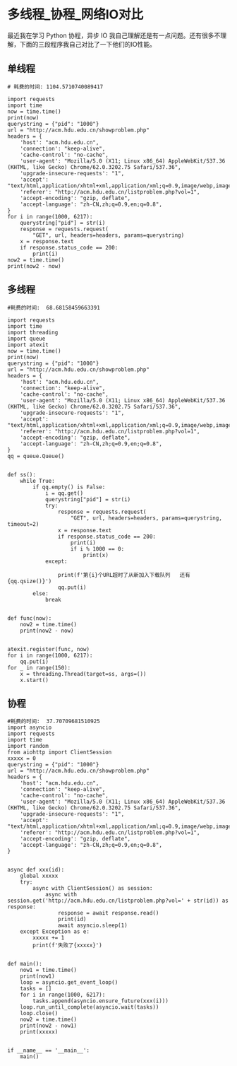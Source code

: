 # 多线程_协程_网络IO对比

最近我在学习 Python 协程，异步 IO 我自己理解还是有一点问题。还有很多不理解，下面的三段程序我自己对比了一下他们的IO性能。

## 单线程

    # 耗费的时间: 1104.5710740089417

    import requests
    import time
    now = time.time()
    print(now)
    querystring = {"pid": "1000"}
    url = "http://acm.hdu.edu.cn/showproblem.php"
    headers = {
        'host': "acm.hdu.edu.cn",
        'connection': "keep-alive",
        'cache-control': "no-cache",
        'user-agent': "Mozilla/5.0 (X11; Linux x86_64) AppleWebKit/537.36 (KHTML, like Gecko) Chrome/62.0.3202.75 Safari/537.36",
        'upgrade-insecure-requests': "1",
        'accept': "text/html,application/xhtml+xml,application/xml;q=0.9,image/webp,image/apng,*/*;q=0.8",
        'referer': "http://acm.hdu.edu.cn/listproblem.php?vol=1",
        'accept-encoding': "gzip, deflate",
        'accept-language': "zh-CN,zh;q=0.9,en;q=0.8",
    }
    for i in range(1000, 6217):
        querystring["pid"] = str(i)
        response = requests.request(
            "GET", url, headers=headers, params=querystring)
        x = response.text
        if response.status_code == 200:
            print(i)
    now2 = time.time()
    print(now2 - now)

## 多线程

    #耗费的时间:  68.68158459663391

    import requests
    import time
    import threading
    import queue
    import atexit
    now = time.time()
    print(now)
    querystring = {"pid": "1000"}
    url = "http://acm.hdu.edu.cn/showproblem.php"
    headers = {
        'host': "acm.hdu.edu.cn",
        'connection': "keep-alive",
        'cache-control': "no-cache",
        'user-agent': "Mozilla/5.0 (X11; Linux x86_64) AppleWebKit/537.36 (KHTML, like Gecko) Chrome/62.0.3202.75 Safari/537.36",
        'upgrade-insecure-requests': "1",
        'accept': "text/html,application/xhtml+xml,application/xml;q=0.9,image/webp,image/apng,*/*;q=0.8",
        'referer': "http://acm.hdu.edu.cn/listproblem.php?vol=1",
        'accept-encoding': "gzip, deflate",
        'accept-language': "zh-CN,zh;q=0.9,en;q=0.8",
    }
    qq = queue.Queue()


    def ss():
        while True:
            if qq.empty() is False:
                i = qq.get()
                querystring["pid"] = str(i)
                try:
                    response = requests.request(
                        "GET", url, headers=headers, params=querystring, timeout=2)
                    x = response.text
                    if response.status_code == 200:
                        print(i)
                        if i % 1000 == 0:
                            print(x)
                except:

                    print(f'第{i}个URL超时了从新加入下载队列   还有{qq.qsize()}')
                    qq.put(i)
            else:
                break


    def func(now):
        now2 = time.time()
        print(now2 - now)


    atexit.register(func, now)
    for i in range(1000, 6217):
        qq.put(i)
    for _ in range(150):
        x = threading.Thread(target=ss, args=())
        x.start()
## 协程


    #耗费的时间:  37.70709681510925
    import asyncio
    import requests
    import time
    import random
    from aiohttp import ClientSession
    xxxxx = 0
    querystring = {"pid": "1000"}
    url = "http://acm.hdu.edu.cn/showproblem.php"
    headers = {
        'host': "acm.hdu.edu.cn",
        'connection': "keep-alive",
        'cache-control': "no-cache",
        'user-agent': "Mozilla/5.0 (X11; Linux x86_64) AppleWebKit/537.36 (KHTML, like Gecko) Chrome/62.0.3202.75 Safari/537.36",
        'upgrade-insecure-requests': "1",
        'accept': "text/html,application/xhtml+xml,application/xml;q=0.9,image/webp,image/apng,*/*;q=0.8",
        'referer': "http://acm.hdu.edu.cn/listproblem.php?vol=1",
        'accept-encoding': "gzip, deflate",
        'accept-language': "zh-CN,zh;q=0.9,en;q=0.8",
    }


    async def xxx(id):
        global xxxxx
        try:
            async with ClientSession() as session:
                async with session.get('http://acm.hdu.edu.cn/listproblem.php?vol=' + str(id)) as response:
                    response = await response.read()
                    print(id)
                    await asyncio.sleep(1)
        except Exception as e:
            xxxxx += 1
            print(f'失败了{xxxxx}')


    def main():
        now1 = time.time()
        print(now1)
        loop = asyncio.get_event_loop()
        tasks = []
        for i in range(1000, 6217):
            tasks.append(asyncio.ensure_future(xxx(i)))
        loop.run_until_complete(asyncio.wait(tasks))
        loop.close()
        now2 = time.time()
        print(now2 - now1)
        print(xxxxx)


    if __name__ == '__main__':
        main()
